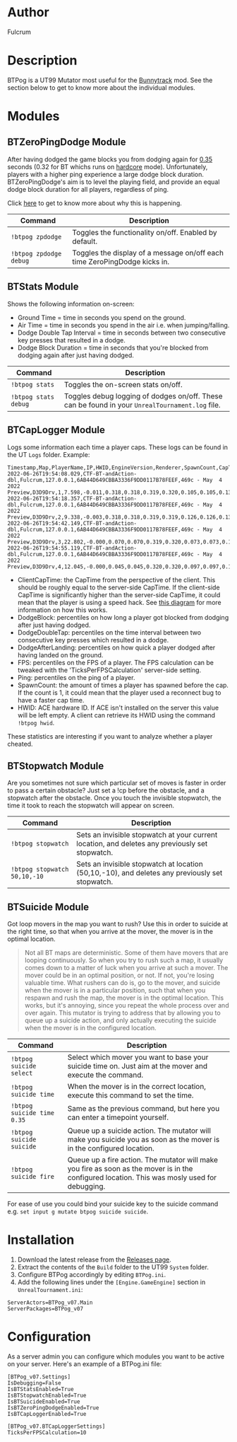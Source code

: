 # Author
Fulcrum

# Description
BTPog is a UT99 Mutator most useful for the [Bunnytrack](https://github.com/mbovijn/BTPlusPlusTE_beta3) mod. See the section below to get to know more about the individual modules.

# Modules

## BTZeroPingDodge Module
After having dodged the game blocks you from dodging again for [0.35](https://github.com/mbovijn/UT99/blob/master/Engine/PlayerPawn.uc#L4254) seconds (0.32 for BT whichs runs on [hardcore](https://github.com/mbovijn/UT99/blob/master/Botpack/DeathMatchPlus.uc#L139) mode). Unfortunately, players with a higher ping experience a large dodge block duration. BTZeroPingDodge's aim is to level the playing field, and provide an equal dodge block duration for all players, regardless of ping.

Click [here](https://github.com/mbovijn/BTPog/blob/master/DodgeBlock.md) to get to know more about why this is happening.

| Command                                           | Description
| ---                                               | ---
| `!btpog zpdodge`                                  | Toggles the functionality on/off. Enabled by default.
| `!btpog zpdodge debug`                            | Toggles the display of a message on/off each time ZeroPingDodge kicks in.

## BTStats Module
Shows the following information on-screen:
- Ground Time = time in seconds you spend on the ground.
- Air Time = time in seconds you spend in the air i.e. when jumping/falling.
- Dodge Double Tap Interval = time in seconds between two consecutive key presses that resulted in a dodge.
- Dodge Block Duration = time in seconds that you're blocked from dodging again after just having dodged.

| Command                                           | Description
| ---                                               | ---
| `!btpog stats`                                    | Toggles the on-screen stats on/off.
| `!btpog stats debug`                              | Toggles debug logging of dodges on/off. These can be found in your `UnrealTournament.log` file.

## BTCapLogger Module
Logs some information each time a player caps. These logs can be found in the UT `Logs` folder. Example:
```
Timestamp,Map,PlayerName,IP,HWID,EngineVersion,Renderer,SpawnCount,CapTime,ClientCapTime,DodgeBlock_1PC,DodgeBlock_5PC,DodgeBlock_25PC,DodgeBlock_50PC,DodgeDoubleTap_1PC,DodgeDoubleTap_5PC,DodgeDoubleTap_25PC,DodgeDoubleTap_50PC,DodgeAfterLanding_1PC,DodgeAfterLanding_5PC,DodgeAfterLanding_25PC,DodgeAfterLanding_50PC,FPS_1PC,FPS_5PC,FPS_25PC,FPS_50PC,Ping_1PC,Ping_5PC,Ping_25PC,Ping_50PC
2022-06-26T19:54:08.029,CTF-BT-andAction-dbl,Fulcrum,127.0.0.1,6AB44D649CBBA3336F9DD0117B78FEEF,469c - May  4 2022 Preview,D3D9Drv,1,7.598,-0.011,0.318,0.318,0.319,0.320,0.105,0.105,0.138,0.154,0.000,0.000,0.000,0.000,52,103,187,200,0,0,0,0
2022-06-26T19:54:18.357,CTF-BT-andAction-dbl,Fulcrum,127.0.0.1,6AB44D649CBBA3336F9DD0117B78FEEF,469c - May  4 2022 Preview,D3D9Drv,2,9.338,-0.003,0.318,0.318,0.319,0.319,0.126,0.126,0.137,0.162,0.000,0.000,0.000,0.000,178,197,199,200,10,10,11,11
2022-06-26T19:54:42.149,CTF-BT-andAction-dbl,Fulcrum,127.0.0.1,6AB44D649CBBA3336F9DD0117B78FEEF,469c - May  4 2022 Preview,D3D9Drv,3,22.802,-0.000,0.070,0.070,0.319,0.320,0.073,0.073,0.137,0.149,0.135,0.135,0.161,0.165,192,197,199,200,9,9,10,10
2022-06-26T19:54:55.119,CTF-BT-andAction-dbl,Fulcrum,127.0.0.1,6AB44D649CBBA3336F9DD0117B78FEEF,469c - May  4 2022 Preview,D3D9Drv,4,12.045,-0.000,0.045,0.045,0.320,0.320,0.097,0.097,0.132,0.162,0.000,0.000,0.000,0.000,106,197,199,200,9,9,9,9

```
- ClientCapTime: the CapTime from the perspective of the client. This should be roughly equal to the server-side CapTime. If the client-side CapTime is significantly higher than the server-side CapTime, it could mean that the player is using a speed hack. See [this diagram](https://github.com/mbovijn/BTPog/blob/master/Resources/ClientCapTime.drawio.png) for more information on how this works.
- DodgeBlock: percentiles on how long a player got blocked from dodging after just having dodged.
- DodgeDoubleTap: percentiles on the time interval between two consecutive key presses which resulted in a dodge.
- DodgeAfterLanding: percentiles on how quick a player dodged after having landed on the ground.
- FPS: percentiles on the FPS of a player. The FPS calculation can be tweaked with the 'TicksPerFPSCalculation' server-side setting.
- Ping: percentiles on the ping of a player.
- SpawnCount: the amount of times a player has spawned before the cap. If the count is 1, it could mean that the player used a reconnect bug to have a faster cap time.
- HWID: ACE hardware ID. If ACE isn't installed on the server this value will be left empty. A client can retrieve its HWID using the command `!btpog hwid`.

These statistics are interesting if you want to analyze whether a player cheated.

## BTStopwatch Module
Are you sometimes not sure which particular set of moves is faster in order to pass a certain obstacle? Just set a !cp before the obstacle, and a stopwatch after the obstacle. Once you touch the invisible stopwatch, the time it took to reach the stopwatch will appear on screen.

| Command                                           | Description
| ---                                               | ---
| `!btpog stopwatch`                                | Sets an invisible stopwatch at your current location, and deletes any previously set stopwatch.
| `!btpog stopwatch 50,10,-10`                      | Sets an invisible stopwatch at location (50,10,-10), and deletes any previously set stopwatch.

## BTSuicide Module
Got loop movers in the map you want to rush? Use this in order to suicide at the right time, so that when you arrive at the mover, the mover is in the optimal location.

>Not all BT maps are deterministic. Some of them have movers that are looping continuously. So when you try to rush such a map, it usually comes down to a matter of luck when you arrive at such a mover. The mover could be in an optimal position, or not. If not, you're losing valuable time.
What rushers can do is, go to the mover, and suicide when the mover is in a particular position, such that when you respawn and rush the map, the mover is in the optimal location. This works, but it's annoying, since you repeat the whole process over and over again. This mutator is trying to address that by allowing you to queue up a suicide action, and only actually executing the suicide when the mover is in the configured location.

| Command                                            | Description
| ---                                                | ---
| `!btpog suicide select`                            | Select which mover you want to base your suicide time on. Just aim at the mover and execute the command.
| `!btpog suicide time`                              | When the mover is in the correct location, execute this command to set the time.
| `!btpog suicide time 0.35`                         | Same as the previous command, but here you can enter a timepoint yourself.
| `!btpog suicide suicide`                           | Queue up a suicide action. The mutator will make you suicide you as soon as the mover is in the configured location.
| `!btpog suicide fire`                              | Queue up a fire action. The mutator will make you fire as soon as the mover is in the configured location. This was mosly used for debugging.

For ease of use you could bind your suicide key to the suicide command e.g. `set input g mutate btpog suicide suicide`.

# Installation
1. Download the latest release from the [Releases page](https://github.com/mbovijn/BTPog/releases/).
2. Extract the contents of the `Build` folder to the UT99 `System` folder.
3. Configure BTPog accordingly by editing `BTPog.ini`.
4. Add the following lines under the `[Engine.GameEngine]` section in `UnrealTournament.ini`:
```
ServerActors=BTPog_v07.Main
ServerPackages=BTPog_v07
```

# Configuration
As a server admin you can configure which modules you want to be active on your server. Here's an example of a BTPog.ini file:
```
[BTPog_v07.Settings]
IsDebugging=False
IsBTStatsEnabled=True
IsBTStopwatchEnabled=True
IsBTSuicideEnabled=True
IsBTZeroPingDodgeEnabled=True
IsBTCapLoggerEnabled=True

[BTPog_v07.BTCapLoggerSettings]
TicksPerFPSCalculation=10
```
